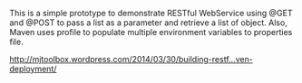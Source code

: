 This is a simple prototype to demonstrate RESTful WebService using @GET and @POST to pass a list as a parameter and retrieve a list of object. Also, Maven uses profile to populate multiple environment variables to properties file.

http://mjtoolbox.wordpress.com/2014/03/30/building-restf…ven-deployment/
